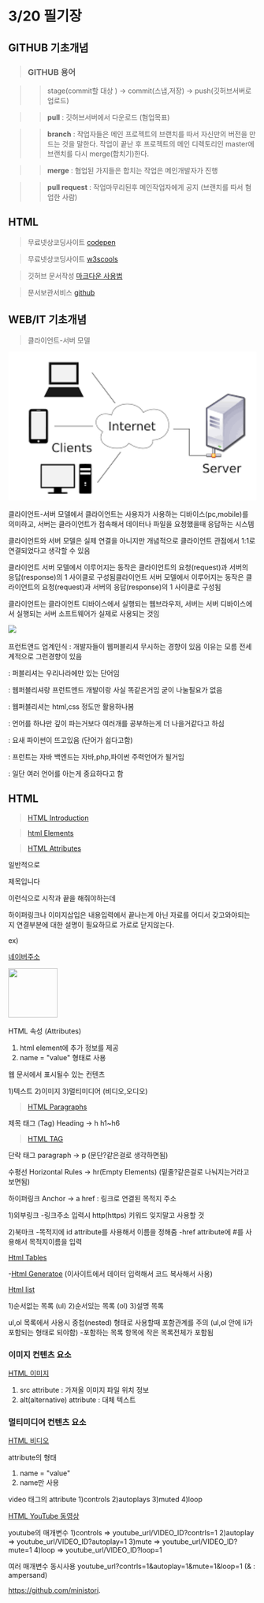 # 3/20 필기장

## GITHUB 기초개념

>### GITHUB 용어

>>stage(commit할 대상 ) -> commit(스냅,저장) -> push(깃허브서버로 업로드)

>><strong>pull</strong> : 깃허브서버에서 다운로드 (혐업목표)

>><strong>branch</strong> : 작업자들은 메인 프로젝트의 브랜치를 따서 자신만의 버전을 만드는 것을 말한다. 작업이 끝난 후 프로젝트의 메인 디렉토리인 master에 브랜치를 다시 merge(합치기)한다.

>><strong>merge</strong>  : 혐업된 가지들은 합치는 작업은 메인개발자가 진행
     
>><strong>pull request</strong> : 작업마무리된후 메인작업자에게 공지 (브랜치를 따서 혐업한 사람)   




## HTML

> 무료넷상코딩사이트 [codepen](https://codepen.io/)

> 무료넷상코딩사이트 [w3scools](https://www.w3schools.com/)

> 깃허브 문서작성 [마크다운 사용법](https://gist.github.com/ihoneymon/652be052a0727ad59601)

> 문서보관서비스 [github](github.com)

## WEB/IT 기초개념

>클라이언트-서버 모델

<img src="https://github.com/dbghtlr89/green_weekend_0320/blob/main/%EB%8B%A4%EC%9A%B4%EB%A1%9C%EB%93%9C.png?raw=true" width="648"/>

클라이언트-서버 모델에서 클라이언트는 사용자가 사용하는 디바이스(pc,mobile)를 의미하고, 서버는 클라이언트가 접속해서 데이터나 파일을 요청했을때 응답하는 시스템

클라이언트와 서버 모델은 실제 연결을 아니지만 개념적으로 클라이언트 관점에서 1:1로 연결되었다고 생각할 수 있음

클라이언트 서버 모델에서 이루어지는 동작은 클라이언트의 요청(request)과 서버의 응답(response)의  1 사이클로 구성됨클라이언트 서버 모델에서 이루어지는 동작은 클라이언트의 요청(request)과 서버의 응답(response)의  1 사이클로 구성됨

클라이언트는 클라이언트 디바이스에서 실행되는 웹브라우저, 서버는 서버 디바이스에서 실행되는 서버 소프트웨어가 실제로 사용되는 것임

<img src="https://s3-ap-northeast-2.amazonaws.com/opentutorials-user-file/course/2614/4971.png" >




프런트앤드 업계인식
: 개발자들이 웹퍼블리셔 무시하는 경향이 있음 이유는 모름 전세계적으로 그런경향이 있음

: 퍼블리셔는 우리나라에만 있는 단어임

: 웹퍼블리셔랑 프런트앤드 개발이랑 사실 똑같은거임 굳이 나눌필요가 없음

: 웹퍼블리셔는 html,css 정도만 활용하나봄

: 언어를 하나만 깊이 파는거보다 여러개를 공부하는게 더 나을거같다고 하심

: 요새 파이썬이 뜨고있음 (단어가 쉽다고함)

: 프런트는 자바 백엔드는 자바,php,파이썬 주력언어가 될거임

: 일단 여러 언어를 아는게 중요하다고 함



## HTML

> [HTML Introduction](https://www.w3schools.com/html/html_intro.asp)

> [html Elements](https://www.w3schools.com/html/html_elements.asp)

> [HTML Attributes](https://www.w3schools.com/html/html_attributes.asp)

일반적으로 <p> 제목입니다 </p> 이런식으로 시작과 끝을 해줘야하는데

<a> </a> 하이퍼링크나 이미지삽입은 내용입력에서 끝나는게 아닌 자료를 어디서 갖고와야되는지 연결부분에 대한 설명이 필요하므로 가로로 닫지않는다.

ex)

<a href="www.naver.com"> 네이버주소 </a>

<img src="https://search.pstatic.net/common/?src=http%3A%2F%2Fblogfiles.naver.net%2FMjAxOTA0MTRfMTIg%2FMDAxNTU1MjEwMzQyODMz.Ag4EoVScWkPfatn8_TOENrjrcZBUikNoENSEJbjk1EMg.rmwPGgthV8JRvFuLAv_TUdlahUGDZpiadct4OtakY-Ag.JPEG.fif11035%2F1555160080380.jpg&type=sc960_832" width="100" height="100">


HTML 속성 (Attributes)
1) html element에 추가 정보를 제공
2) name = "value" 형태로 사용

웹 문서에서 표시될수 있는 컨텐츠

1)텍스트
2)이미지
3)멀티미디어 (비디오,오디오)

> [HTML Paragraphs](https://www.w3schools.com/html/html_attributes.asp)

제목 태그 (Tag)
Heading -> h
h1~h6

> [HTML TAG](https://www.w3schools.com/html/html_headings.asp)

단락 태그
paragraph -> p           (문단?같은걸로 생각하면됨)


수평선
Horizontal Rules -> hr(Empty Elements)  (밑줄?같은걸로 나눠지는거라고 보면됨)


하이퍼링크
Anchor -> a
href : 링크로 연결된 목적지 주소

1)외부링크
-링크주소 입력시 http(https) 키워드 잊지말고 사용할 것

2)북마크
-목적지에 id attribute를 사용해서 이름을 정해줌
-href attribute에 #를 사용해서 목적지이름을 입력


[Html Tables](https://www.w3schools.com/html/html_tables.asp)

-[Html Generatoe](https://www.tablesgenerator.com/html_tables#)            (이사이트에서 데이터 입력해서 코드 복사해서 사용)

[Html list](https://www.w3schools.com/html/html_lists.asp)

1)순서없는 목록 (ul)
2)순서있는 목록 (ol)
3)설명 목록

ul,ol 목록에서 사용시 중첩(nested) 형태로 사용할때 포함관계를 주의                       (ul,ol 안에 li가 포함되는 형태로 되야함)
-포함하는 목록 항목에 작은 목록전체가 포함됨


### 이미지 컨텐츠 요소

[HTML 이미지](https://www.w3schools.com/html/html_images.asp)

1) src attribute : 가져올 이미지 파일 위치 정보
2) alt(alternative) attribute : 대체 텍스트


### 멀티미디어 컨텐츠 요소

[HTML 비디오](https://www.w3schools.com/html/html5_video.asp)

attribute의 형태
1) name = "value"
2) name만 사용

video 태그의 attribute
1)controls
2)autoplays
3)muted
4)loop


[HTML YouTube 동영상](https://www.w3schools.com/html/html_youtube.asp)

youtube의 매개변수
1)controls => youtube_url/VIDEO_ID?contrls=1
2)autoplay => youtube_url/VIDEO_ID?autoplay=1
3)mute => youtube_url/VIDEO_ID?mute=1
4)loop => youtube_url/VIDEO_ID?loop=1

여러 매개변수 동시사용
youtube_url?contrls=1&autoplay=1&mute=1&loop=1 (& : ampersand)




https://github.com/ministori.


